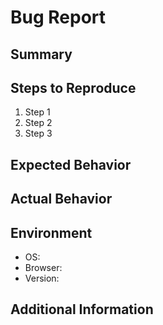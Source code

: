 # Bug Report

## Summary
<!-- Describe the bug or issue you encountered. -->

## Steps to Reproduce
<!-- List the steps to reproduce the issue. -->
1. Step 1
2. Step 2
3. Step 3

## Expected Behavior
<!-- Describe what you expected to happen. -->

## Actual Behavior
<!-- Describe what actually happened. -->

## Environment
- OS: <!-- e.g., Windows 10, macOS 11.3 -->
- Browser: <!-- e.g., Chrome 89, Firefox 87 -->
- Version: <!-- e.g., 1.0.0 -->

## Additional Information
<!-- Include any additional details, such as error messages or screenshots. -->
